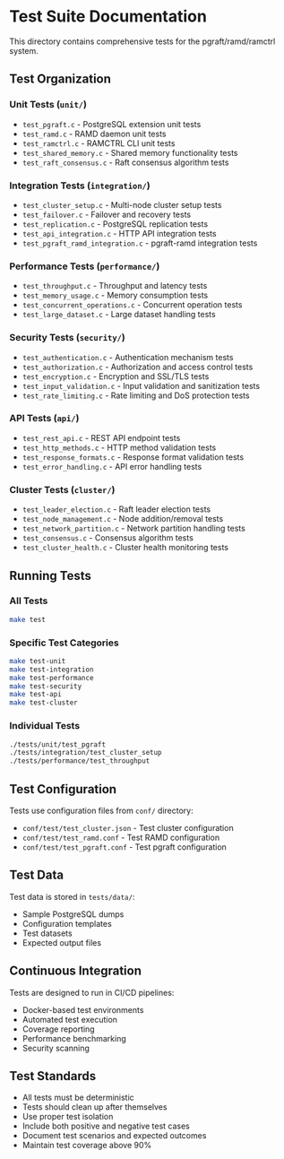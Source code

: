# Test Suite Documentation

This directory contains comprehensive tests for the pgraft/ramd/ramctrl system.

## Test Organization

### Unit Tests (`unit/`)
- `test_pgraft.c` - PostgreSQL extension unit tests
- `test_ramd.c` - RAMD daemon unit tests
- `test_ramctrl.c` - RAMCTRL CLI unit tests
- `test_shared_memory.c` - Shared memory functionality tests
- `test_raft_consensus.c` - Raft consensus algorithm tests

### Integration Tests (`integration/`)
- `test_cluster_setup.c` - Multi-node cluster setup tests
- `test_failover.c` - Failover and recovery tests
- `test_replication.c` - PostgreSQL replication tests
- `test_api_integration.c` - HTTP API integration tests
- `test_pgraft_ramd_integration.c` - pgraft-ramd integration tests

### Performance Tests (`performance/`)
- `test_throughput.c` - Throughput and latency tests
- `test_memory_usage.c` - Memory consumption tests
- `test_concurrent_operations.c` - Concurrent operation tests
- `test_large_dataset.c` - Large dataset handling tests

### Security Tests (`security/`)
- `test_authentication.c` - Authentication mechanism tests
- `test_authorization.c` - Authorization and access control tests
- `test_encryption.c` - Encryption and SSL/TLS tests
- `test_input_validation.c` - Input validation and sanitization tests
- `test_rate_limiting.c` - Rate limiting and DoS protection tests

### API Tests (`api/`)
- `test_rest_api.c` - REST API endpoint tests
- `test_http_methods.c` - HTTP method validation tests
- `test_response_formats.c` - Response format validation tests
- `test_error_handling.c` - API error handling tests

### Cluster Tests (`cluster/`)
- `test_leader_election.c` - Raft leader election tests
- `test_node_management.c` - Node addition/removal tests
- `test_network_partition.c` - Network partition handling tests
- `test_consensus.c` - Consensus algorithm tests
- `test_cluster_health.c` - Cluster health monitoring tests

## Running Tests

### All Tests
```bash
make test
```

### Specific Test Categories
```bash
make test-unit
make test-integration
make test-performance
make test-security
make test-api
make test-cluster
```

### Individual Tests
```bash
./tests/unit/test_pgraft
./tests/integration/test_cluster_setup
./tests/performance/test_throughput
```

## Test Configuration

Tests use configuration files from `conf/` directory:
- `conf/test/test_cluster.json` - Test cluster configuration
- `conf/test/test_ramd.conf` - Test RAMD configuration
- `conf/test/test_pgraft.conf` - Test pgraft configuration

## Test Data

Test data is stored in `tests/data/`:
- Sample PostgreSQL dumps
- Configuration templates
- Test datasets
- Expected output files

## Continuous Integration

Tests are designed to run in CI/CD pipelines:
- Docker-based test environments
- Automated test execution
- Coverage reporting
- Performance benchmarking
- Security scanning

## Test Standards

- All tests must be deterministic
- Tests should clean up after themselves
- Use proper test isolation
- Include both positive and negative test cases
- Document test scenarios and expected outcomes
- Maintain test coverage above 90%
